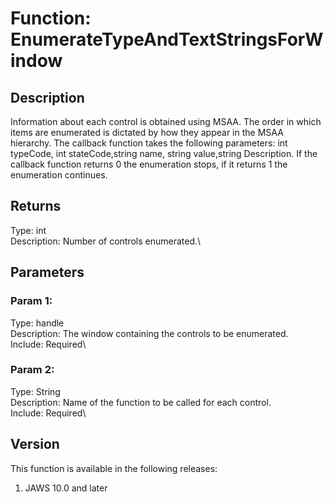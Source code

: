 # Function: EnumerateTypeAndTextStringsForWindow

## Description

Information about each control is obtained using MSAA. The order in
which items are enumerated is dictated by how they appear in the MSAA
hierarchy. The callback function takes the following parameters: int
typeCode, int stateCode,string name, string value,string Description. If
the callback function returns 0 the enumeration stops, if it returns 1
the enumeration continues.

## Returns

Type: int\
Description: Number of controls enumerated.\

## Parameters

### Param 1:

Type: handle\
Description: The window containing the controls to be enumerated.\
Include: Required\

### Param 2:

Type: String\
Description: Name of the function to be called for each control.\
Include: Required\

## Version

This function is available in the following releases:

1.  JAWS 10.0 and later
